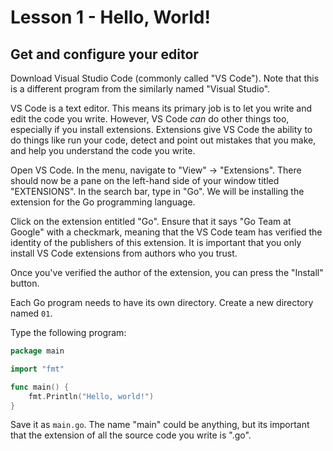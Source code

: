 # Lesson 1 - Hello, World!

## Get and configure your editor

Download Visual Studio Code (commonly called "VS Code"). Note that this is a
different program from the similarly named "Visual Studio".

VS Code is a text editor. This means its primary job is to let you write and
edit the code you write. However, VS Code *can* do other things too,
especially if you install extensions. Extensions give VS Code the ability to
do things like run your code, detect and point out mistakes that you make,
and help you understand the code you write.

Open VS Code. In the menu, navigate to "View" -> "Extensions". There should
now be a pane on the left-hand side of your window titled "EXTENSIONS". In the
search bar, type in "Go". We will be installing the extension for the Go
programming language.

Click on the extension entitled "Go". Ensure that it says "Go Team at Google"
with a checkmark, meaning that the VS Code team has verified the identity of
the publishers of this extension. It is important that you only install VS
Code extensions from authors who you trust.

Once you've verified the author of the extension, you can press the "Install"
button.

Each Go program needs to have its own directory. Create a new directory named `01`.

Type the following program:

```go
package main

import "fmt"

func main() {
    fmt.Println("Hello, world!")
}
```

Save it as `main.go`. The name "main" could be anything, but its important
that the extension of all the source code you write is ".go".
